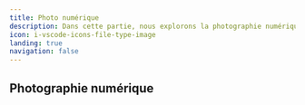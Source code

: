 ```yaml
---
title: Photo numérique
description: Dans cette partie, nous explorons la photographie numérique et plus généralement les images numériques. C'est également l'occasion de parler des données EXIF, des couleurs RGB, mais également de manipuler des images à l'aide du langage Python.
icon: i-vscode-icons-file-type-image
landing: true
navigation: false
---
```

## Photographie numérique